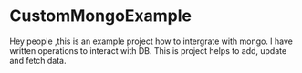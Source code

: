 # CustomMongoExample

Hey people ,this is an example project how to intergrate with mongo. I have written operations to interact with DB. This is project 
helps to add, update and fetch data.
